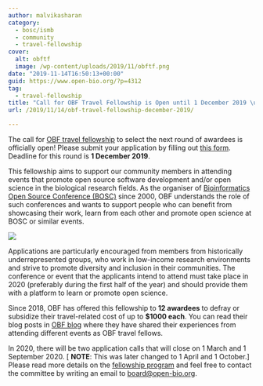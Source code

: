 ```yaml
---
author: malvikasharan
category:
  - bosc/ismb
  - community
  - travel-fellowship
cover:
  alt: obftf
  image: /wp-content/uploads/2019/11/obftf.png
date: "2019-11-14T16:50:13+00:00"
guid: https://www.open-bio.org/?p=4312
tag:
  - travel-fellowship
title: "Call for OBF Travel Fellowship is Open until 1 December 2019 \uFEFF"
url: /2019/11/14/obf-travel-fellowship-december-2019/

---
```

The call for [OBF travel fellowship](/travel-awards/) to select the next round of awardees is officially open! Please submit your application by filling out [this form](https://goo.gl/forms/btbOOfkVcXVzZXxD2). Deadline for this round is **1 December 2019**.

This fellowship aims to support our community members in attending events that promote open source software development and/or open science in the biological research fields. As the organiser of [Bioinformatics Open Source Conference (BOSC)](/wiki/BOSC) since 2000, OBF understands the role of such conferences and wants to support people who can benefit from showcasing their work, learn from each other and promote open science at BOSC or similar events.

[![](wp/wp-content/uploads/2019/11/obftf-1.png)](https://docs.google.com/forms/d/e/1FAIpQLScCYMt_Id9FSKzHtOxyBgiOIXa61CLiveqh5JLx5rQsFoW8fA/viewform)

Applications are particularly encouraged from members from historically underrepresented groups, who work in low-income research environments and strive to promote diversity and inclusion in their communities. The conference or event that the applicants intend to attend must take place in 2020 (preferably during the first half of the year) and should provide them with a platform to learn or promote open science.

Since 2018, OBF has offered this fellowship to **12 awardees** to defray or subsidize their travel-related cost of up to **$1000 each**. You can read their blog posts in [OBF blog](/category/travel-fellowship/) where they have shared their experiences from attending different events as OBF travel fellows.

In 2020, there will be two application calls that will close on 1 March and 1 September 2020. \[ **NOTE**: This was later changed to 1 April and 1 October.\] Please read more details on the [fellowship program](https://github.com/OBF/obf-docs/blob/master/Travel_fellowships.md) and feel free to contact the committee by writing an email to [board@open-bio.org](mailto:board@open-bio.org).  
